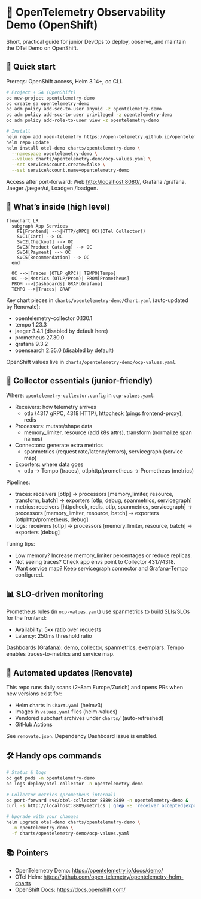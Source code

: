 # 🔭 OpenTelemetry Observability Demo (OpenShift)

Short, practical guide for junior DevOps to deploy, observe, and maintain the OTel Demo on OpenShift.

## 🚀 Quick start

Prereqs: OpenShift access, Helm 3.14+, oc CLI.

```bash
# Project + SA (OpenShift)
oc new-project opentelemetry-demo
oc create sa opentelemetry-demo
oc adm policy add-scc-to-user anyuid -z opentelemetry-demo
oc adm policy add-scc-to-user privileged -z opentelemetry-demo
oc adm policy add-role-to-user view -z opentelemetry-demo

# Install
helm repo add open-telemetry https://open-telemetry.github.io/opentelemetry-helm-charts
helm repo update
helm install otel-demo charts/opentelemetry-demo \
  --namespace opentelemetry-demo \
  --values charts/opentelemetry-demo/ocp-values.yaml \
  --set serviceAccount.create=false \
  --set serviceAccount.name=opentelemetry-demo
```

Access after port-forward: Web <http://localhost:8080/>, Grafana /grafana, Jaeger /jaeger/ui, Loadgen /loadgen.

## 🧠 What’s inside (high level)

```mermaid
flowchart LR
  subgraph App Services
    FE[Frontend] -->|HTTP/gRPC| OC((OTel Collector))
    SVC1[Cart] --> OC
    SVC2[Checkout] --> OC
    SVC3[Product Catalog] --> OC
    SVC4[Payment] --> OC
    SVC5[Recommendation] --> OC
  end

  OC -->|Traces (OTLP gRPC)| TEMPO[Tempo]
  OC -->|Metrics (OTLP/Prom)| PROM[Prometheus]
  PROM -->|Dashboards| GRAF[Grafana]
  TEMPO -->|Traces| GRAF
```

Key chart pieces in `charts/opentelemetry-demo/Chart.yaml` (auto-updated by Renovate):

- opentelemetry-collector 0.130.1
- tempo 1.23.3
- jaeger 3.4.1 (disabled by default here)
- prometheus 27.30.0
- grafana 9.3.2
- opensearch 2.35.0 (disabled by default)

OpenShift values live in `charts/opentelemetry-demo/ocp-values.yaml`.

## 🔧 Collector essentials (junior-friendly)

Where: `opentelemetry-collector.config` in `ocp-values.yaml`.

- Receivers: how telemetry arrives
  - otlp (4317 gRPC, 4318 HTTP), httpcheck (pings frontend-proxy), redis
- Processors: mutate/shape data
  - memory_limiter, resource (add k8s attrs), transform (normalize span names)
- Connectors: generate extra metrics
  - spanmetrics (request rate/latency/errors), servicegraph (service map)
- Exporters: where data goes
  - otlp -> Tempo (traces), otlphttp/prometheus -> Prometheus (metrics)

Pipelines:

- traces: receivers [otlp] -> processors [memory_limiter, resource, transform, batch] -> exporters [otlp, debug, spanmetrics, servicegraph]
- metrics: receivers [httpcheck, redis, otlp, spanmetrics, servicegraph] -> processors [memory_limiter, resource, batch] -> exporters [otlphttp/prometheus, debug]
- logs: receivers [otlp] -> processors [memory_limiter, resource, batch] -> exporters [debug]

Tuning tips:

- Low memory? Increase memory_limiter percentages or reduce replicas.
- Not seeing traces? Check app envs point to Collector 4317/4318.
- Want service map? Keep servicegraph connector and Grafana-Tempo configured.

## 📊 SLO-driven monitoring

Prometheus rules (in `ocp-values.yaml`) use spanmetrics to build SLIs/SLOs for the frontend:

- Availability: 5xx ratio over requests
- Latency: 250ms threshold ratio

Dashboards (Grafana): demo, collector, spanmetrics, exemplars. Tempo enables traces-to-metrics and service map.

## 🔄 Automated updates (Renovate)

This repo runs daily scans (2–8am Europe/Zurich) and opens PRs when new versions exist for:

- Helm charts in `Chart.yaml` (helmv3)
- Images in `values.yaml` files (helm-values)
- Vendored subchart archives under `charts/` (auto-refreshed)
- GitHub Actions

See `renovate.json`. Dependency Dashboard issue is enabled.

## 🛠️ Handy ops commands

```bash
# Status & logs
oc get pods -n opentelemetry-demo
oc logs deploy/otel-collector -n opentelemetry-demo

# Collector metrics (prometheus internal)
oc port-forward svc/otel-collector 8889:8889 -n opentelemetry-demo &
curl -s http://localhost:8889/metrics | grep -E 'receiver_accepted|exporter_sent'

# Upgrade with your changes
helm upgrade otel-demo charts/opentelemetry-demo \
  -n opentelemetry-demo \
  -f charts/opentelemetry-demo/ocp-values.yaml
```

## 📚 Pointers

- OpenTelemetry Demo: <https://opentelemetry.io/docs/demo/>
- OTel Helm: <https://github.com/open-telemetry/opentelemetry-helm-charts>
- OpenShift Docs: <https://docs.openshift.com/>
